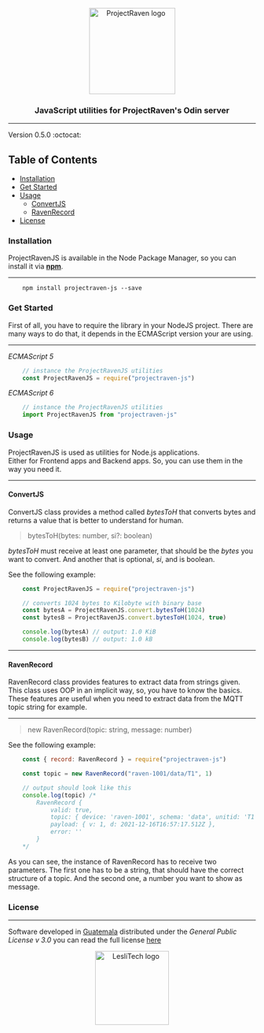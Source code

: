 <p align="center">
	<a href="https://raven.gt" target="_blank">
		<img width="175" alt="ProjectRaven logo" src="./docs/projectraven-logo.svg" />
	</a>
</p>

<h3 align="center">JavaScript utilities for ProjectRaven's Odin server</h3>

<hr/>

Version 0.5.0    :octocat:  



## Table of Contents
- [Installation](#installation)
- [Get Started](#get-started)
- [Usage](#usage)
	- [ConvertJS](#convertjs)
	- [RavenRecord](#ravenrecord)
- [License](#license)


### **Installation**
ProjectRavenJS is available in the Node Package Manager, so you can install it via [**npm**](https://www.npmjs.com/package/projectraven-js).   

--------

```console
    npm install projectraven-js --save
```

### **Get Started**
First of all, you have to require the library in your NodeJS project.
There are many ways to do that, it depends in the ECMAScript version your are using.

--------

_ECMAScript 5_   
```js
	// instance the ProjectRavenJS utilities
	const ProjectRavenJS = require("projectraven-js")
```   

_ECMAScript 6_    
```js
	// instance the ProjectRavenJS utilities
	import ProjectRavenJS from "projectraven-js"
```

### **Usage**

ProjectRavenJS is used as utilities for Node.js applications.    
Either for Frontend apps and Backend apps. So, you can use them in the way you need it.

--------

#### **ConvertJS**
ConvertJS class provides a method called _bytesToH_ that converts bytes and returns a value that is better to understand for human.    


> bytesToH(bytes: number, si?: boolean)    


_bytesToH_ must receive at least one parameter, that should be the _bytes_ you want to convert. And another that is optional, _si_, and is boolean.    

See the following example:     


```js
	const ProjectRavenJS = require("projectraven-js")

	// converts 1024 bytes to Kilobyte with binary base
	const bytesA = ProjectRavenJS.convert.bytesToH(1024)
	const bytesB = ProjectRavenJS.convert.bytesToH(1024, true)

	console.log(bytesA) // output: 1.0 KiB
	console.log(bytesB) // output: 1.0 kB
```

--------

#### **RavenRecord**
RavenRecord class provides features to extract data from strings given. This class uses OOP in an implicit way, so, you have to know the basics. 
These features are useful when you need to extract data from the MQTT topic string for example.

--------

> new RavenRecord(topic: string, message: number)

See the following example:

```js
	const { record: RavenRecord } = require("projectraven-js")

	const topic = new RavenRecord("raven-1001/data/T1", 1)

	// output should look like this
	console.log(topic) /*
		RavenRecord {
			valid: true,
			topic: { device: 'raven-1001', schema: 'data', unitid: 'T1' },
			payload: { v: 1, d: 2021-12-16T16:57:17.512Z },
			error: ''
		}
	*/
```

As you can see, the instance of RavenRecord has to receive two parameters. The first one has to be a string, that should have the correct structure of a topic. And the second one, a number you want to show as message.     





### License  
------
Software developed in [Guatemala](http://visitguatemala.com/) distributed under the *General Public License v 3.0* you can read the full license [here](http://www.gnu.org/licenses/gpl-3.0.html)

<p align="center">
	<a href="https://www.lesli.tech" target="_blank">
		<img alt="LesliTech logo" width="150" src="https://cdn.lesli.tech/leslitech/brand/leslitech-logo.svg" />
	</a>
</p>
